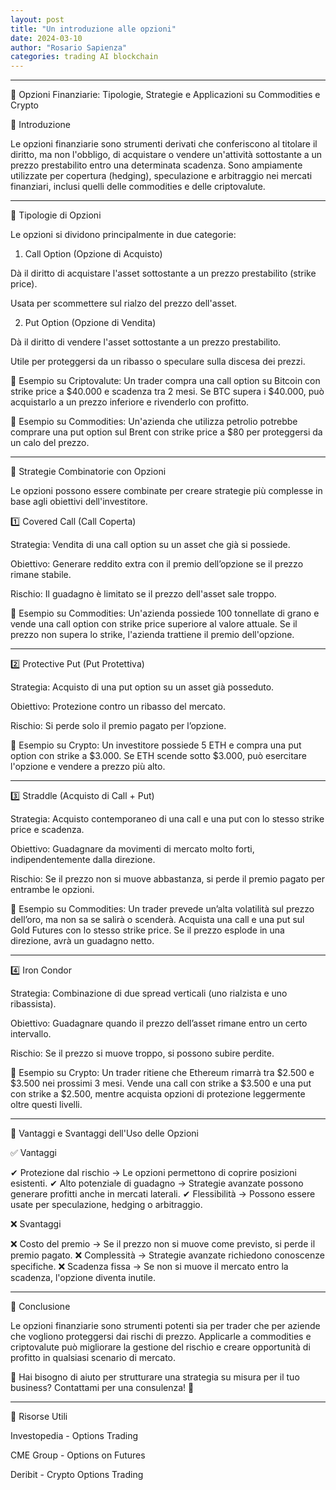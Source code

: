 ```yaml
---
layout: post
title: "Un introduzione alle opzioni"
date: 2024-03-10
author: "Rosario Sapienza"
categories: trading AI blockchain
---
```




---

📌 Opzioni Finanziarie: Tipologie, Strategie e Applicazioni su Commodities e Crypto

📖 Introduzione

Le opzioni finanziarie sono strumenti derivati che conferiscono al titolare il diritto, ma non l'obbligo, di acquistare o vendere un'attività sottostante a un prezzo prestabilito entro una determinata scadenza.
Sono ampiamente utilizzate per copertura (hedging), speculazione e arbitraggio nei mercati finanziari, inclusi quelli delle commodities e delle criptovalute.


---

🔹 Tipologie di Opzioni

Le opzioni si dividono principalmente in due categorie:

1. Call Option (Opzione di Acquisto)

Dà il diritto di acquistare l'asset sottostante a un prezzo prestabilito (strike price).

Usata per scommettere sul rialzo del prezzo dell'asset.



2. Put Option (Opzione di Vendita)

Dà il diritto di vendere l'asset sottostante a un prezzo prestabilito.

Utile per proteggersi da un ribasso o speculare sulla discesa dei prezzi.




📌 Esempio su Criptovalute:
Un trader compra una call option su Bitcoin con strike price a $40.000 e scadenza tra 2 mesi. Se BTC supera i $40.000, può acquistarlo a un prezzo inferiore e rivenderlo con profitto.

📌 Esempio su Commodities:
Un'azienda che utilizza petrolio potrebbe comprare una put option sul Brent con strike price a $80 per proteggersi da un calo del prezzo.


---

🔹 Strategie Combinatorie con Opzioni

Le opzioni possono essere combinate per creare strategie più complesse in base agli obiettivi dell'investitore.

1️⃣ Covered Call (Call Coperta)

Strategia: Vendita di una call option su un asset che già si possiede.

Obiettivo: Generare reddito extra con il premio dell’opzione se il prezzo rimane stabile.

Rischio: Il guadagno è limitato se il prezzo dell'asset sale troppo.


📌 Esempio su Commodities:
Un'azienda possiede 100 tonnellate di grano e vende una call option con strike price superiore al valore attuale. Se il prezzo non supera lo strike, l'azienda trattiene il premio dell'opzione.


---

2️⃣ Protective Put (Put Protettiva)

Strategia: Acquisto di una put option su un asset già posseduto.

Obiettivo: Protezione contro un ribasso del mercato.

Rischio: Si perde solo il premio pagato per l’opzione.


📌 Esempio su Crypto:
Un investitore possiede 5 ETH e compra una put option con strike a $3.000. Se ETH scende sotto $3.000, può esercitare l'opzione e vendere a prezzo più alto.


---

3️⃣ Straddle (Acquisto di Call + Put)

Strategia: Acquisto contemporaneo di una call e una put con lo stesso strike price e scadenza.

Obiettivo: Guadagnare da movimenti di mercato molto forti, indipendentemente dalla direzione.

Rischio: Se il prezzo non si muove abbastanza, si perde il premio pagato per entrambe le opzioni.


📌 Esempio su Commodities:
Un trader prevede un’alta volatilità sul prezzo dell’oro, ma non sa se salirà o scenderà. Acquista una call e una put sul Gold Futures con lo stesso strike price. Se il prezzo esplode in una direzione, avrà un guadagno netto.


---

4️⃣ Iron Condor

Strategia: Combinazione di due spread verticali (uno rialzista e uno ribassista).

Obiettivo: Guadagnare quando il prezzo dell’asset rimane entro un certo intervallo.

Rischio: Se il prezzo si muove troppo, si possono subire perdite.


📌 Esempio su Crypto:
Un trader ritiene che Ethereum rimarrà tra $2.500 e $3.500 nei prossimi 3 mesi. Vende una call con strike a $3.500 e una put con strike a $2.500, mentre acquista opzioni di protezione leggermente oltre questi livelli.


---

🔹 Vantaggi e Svantaggi dell'Uso delle Opzioni

✅ Vantaggi

✔ Protezione dal rischio → Le opzioni permettono di coprire posizioni esistenti.
✔ Alto potenziale di guadagno → Strategie avanzate possono generare profitti anche in mercati laterali.
✔ Flessibilità → Possono essere usate per speculazione, hedging o arbitraggio.

❌ Svantaggi

❌ Costo del premio → Se il prezzo non si muove come previsto, si perde il premio pagato.
❌ Complessità → Strategie avanzate richiedono conoscenze specifiche.
❌ Scadenza fissa → Se non si muove il mercato entro la scadenza, l'opzione diventa inutile.


---

🎯 Conclusione

Le opzioni finanziarie sono strumenti potenti sia per trader che per aziende che vogliono proteggersi dai rischi di prezzo. Applicarle a commodities e criptovalute può migliorare la gestione del rischio e creare opportunità di profitto in qualsiasi scenario di mercato.

📌 Hai bisogno di aiuto per strutturare una strategia su misura per il tuo business? Contattami per una consulenza! 🚀


---

🔗 Risorse Utili

Investopedia - Options Trading

CME Group - Options on Futures

Deribit - Crypto Options Trading


